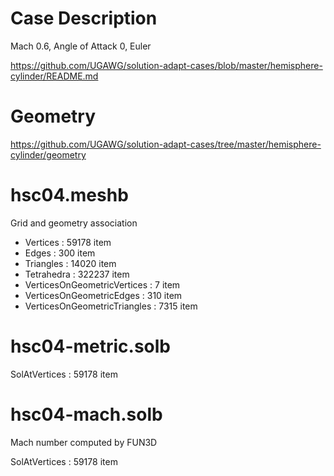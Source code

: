 
# Case Description

Mach 0.6, Angle of Attack 0, Euler

https://github.com/UGAWG/solution-adapt-cases/blob/master/hemisphere-cylinder/README.md

# Geometry

https://github.com/UGAWG/solution-adapt-cases/tree/master/hemisphere-cylinder/geometry

# hsc04.meshb

Grid and geometry association

- Vertices : 59178 item
- Edges : 300 item
- Triangles : 14020 item
- Tetrahedra : 322237 item
- VerticesOnGeometricVertices : 7 item
- VerticesOnGeometricEdges : 310 item
- VerticesOnGeometricTriangles : 7315 item

# hsc04-metric.solb

SolAtVertices : 59178 item

# hsc04-mach.solb

Mach number computed by FUN3D

SolAtVertices : 59178 item

